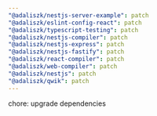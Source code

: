 ```yaml
---
"@adaliszk/nestjs-server-example": patch
"@adaliszk/eslint-config-react": patch
"@adaliszk/typescript-testing": patch
"@adaliszk/nestjs-compiler": patch
"@adaliszk/nestjs-express": patch
"@adaliszk/nestjs-fastify": patch
"@adaliszk/react-compiler": patch
"@adaliszk/web-compiler": patch
"@adaliszk/nestjs": patch
"@adaliszk/qwik": patch
---
```


chore: upgrade dependencies
